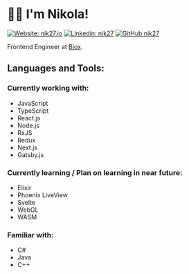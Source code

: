 # 👋🏻 I'm Nikola!
[![Website: nik27.io](https://img.shields.io/website?label=nik27.io&up_message=visit&url=https%3A%2F%2Fnik27.io)](https://nik27.io)
[![Linkedin: nik27](https://img.shields.io/badge/-nik27-blue?style=flat-square&logo=Linkedin&logoColor=white&link=https://www.linkedin.com/in/nik27/)](https://www.linkedin.com/in/nik27/)
[![GitHub nik27](https://img.shields.io/github/followers/thaiane?label=follow&style=social)](https://github.com/nik27)

Frontend Engineer at [Biox](https://bioxcorp.net).

## Languages and Tools:
### Currently working with:
- JavaScript
- TypeScript
- React.js
- Node.js
- RxJS
- Redux
- Next.js
- Gatsby.js

### Currently learning / Plan on learning in near future:
- Elixir
- Phoenix LiveView
- Svelte
- WebGL
- WASM

### Familiar with:
- C#
- Java
- C++
